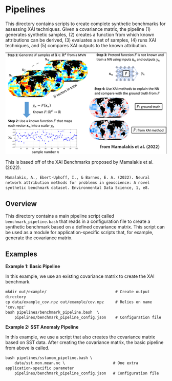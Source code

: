 # Pipelines

This directory contains scripts to create complete synthetic benchmarks for assessing XAI techniques. Given a covariance matrix, the pipeline (1) generates synthetic samples, (2) creates a function from which known attributions can be derived, (3) evaluates a set of samples, (4) runs XAI techniques, and (5) compares XAI outputs to the known attribution. 

![Pipeline overview diagram](pipeline_overview.png)

This is based off of the XAI Benchmarks proposed by Mamalakis et al. (2022).

    Mamalakis, A., Ebert-Uphoff, I., & Barnes, E. A. (2022). Neural network attribution methods for problems in geoscience: A novel synthetic benchmark dataset. Environmental Data Science, 1, e8.

## Overview

This directory contains a main pipeline script called `benchmark_pipeline.bash` that reads in a configuration file to create a synthetic benchmark based on a defined covariance matrix. This script can be used as a module for application-specific scripts that, for example, generate the covariance matrix. 

## Examples

**Example 1: Basic Pipeline**

In this example, we use an existing covariance matrix to create the XAI benchmark.

    mkdir out/example/                              # Create output directory
    cp data/example_cov.npz out/example/cov.npz     # Relies on name 'cov.npz'
    bash pipelines/benchmark_pipeline.bash  \
        pipelines/benchmark_pipeline_config.json    # Configuration file

**Example 2: SST Anomaly Pipeline**

In this example, we use a script that also creates the covariance matrix based on SST data.
After creating the covariance matrix, the basic pipeline from above is called. 

    bash pipelines/sstanom_pipeline.bash \
        data/sst.mon.mean.nc \                     # One extra application-specific parameter
        pipelines/benchmark_pipeline_config.json   # Configuration file

